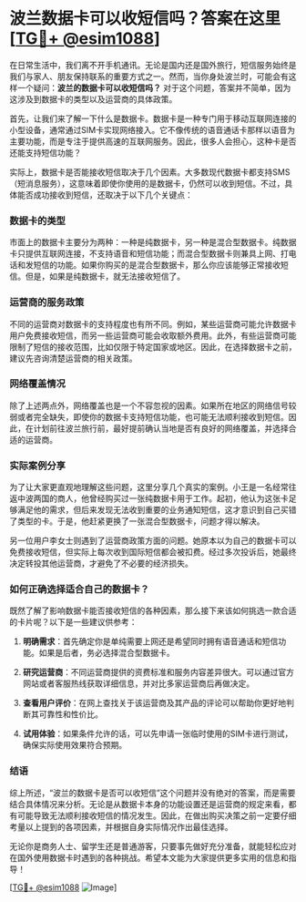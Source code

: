 # 波兰数据卡可以收短信吗？答案在这里[[TG💪+ @esim1088](https://t.me/s/esim1088)]

在日常生活中，我们离不开手机通讯。无论是国内还是国外旅行，短信服务始终是我们与家人、朋友保持联系的重要方式之一。然而，当你身处波兰时，可能会有这样一个疑问：**波兰的数据卡可以收短信吗？** 对于这个问题，答案并不简单，因为这涉及到数据卡的类型以及运营商的具体政策。

首先，让我们来了解一下什么是数据卡。数据卡是一种专门用于移动互联网连接的小型设备，通常通过SIM卡实现网络接入。它不像传统的语音通话卡那样以语音为主要功能，而是专注于提供高速的互联网服务。因此，很多人会担心，这种卡是否还能支持短信功能？

实际上，数据卡是否能接收短信取决于几个因素。大多数现代数据卡都支持SMS（短消息服务），这意味着即使你使用的是数据卡，仍然可以收到短信。不过，具体能否成功接收到短信，还取决于以下几个关键点：

### 数据卡的类型

市面上的数据卡主要分为两种：一种是纯数据卡，另一种是混合型数据卡。纯数据卡只提供互联网连接，不支持语音和短信功能；而混合型数据卡则兼具上网、打电话和发短信的功能。如果你购买的是混合型数据卡，那么你应该能够正常接收短信。但是，如果是纯数据卡，就无法接收短信了。

### 运营商的服务政策

不同的运营商对数据卡的支持程度也有所不同。例如，某些运营商可能允许数据卡用户免费接收短信，而另一些运营商可能会收取额外费用。此外，有些运营商可能限制了短信的接收范围，比如仅限于特定国家或地区。因此，在选择数据卡之前，建议先咨询清楚运营商的相关政策。

### 网络覆盖情况

除了上述两点外，网络覆盖也是一个不容忽视的因素。如果所在地区的网络信号较弱或者完全缺失，即使你的数据卡支持短信功能，也可能无法顺利接收到短信。因此，在计划前往波兰旅行前，最好提前确认当地是否有良好的网络覆盖，并选择合适的运营商。

### 实际案例分享

为了让大家更直观地理解这些问题，这里分享几个真实的案例。小王是一名经常往返中波两国的商人，他曾经购买过一张纯数据卡用于工作。起初，他认为这张卡足够满足他的需求，但后来发现无法收到重要的业务通知短信，这才意识到自己买错了类型的卡。于是，他赶紧更换了一张混合型数据卡，问题才得以解决。

另一位用户李女士则遇到了运营商政策方面的问题。她原本以为自己的数据卡可以免费接收短信，但实际上每次收到国际短信都会被扣费。经过多次投诉后，她最终决定转投其他运营商，才避免了不必要的经济损失。

### 如何正确选择适合自己的数据卡？

既然了解了影响数据卡能否接收短信的各种因素，那么接下来该如何挑选一款合适的卡片呢？以下是一些建议供参考：

1. **明确需求**：首先确定你是单纯需要上网还是希望同时拥有语音通话和短信功能。如果是后者，务必选择混合型数据卡。
   
2. **研究运营商**：不同运营商提供的资费标准和服务内容差异很大。可以通过官方网站或者客服热线获取详细信息，并对比多家运营商后再做决定。

3. **查看用户评价**：在网上查找关于该运营商及其产品的评论可以帮助你更好地判断其可靠性和性价比。

4. **试用体验**：如果条件允许的话，可以先申请一张临时使用的SIM卡进行测试，确保实际使用效果符合预期。

### 结语

综上所述，“波兰的数据卡是否可以收短信”这个问题并没有绝对的答案，而是需要结合具体情况来分析。无论是从数据卡本身的功能设置还是运营商的规定来看，都有可能导致无法顺利接收短信的情况发生。因此，在做出购买决策之前一定要仔细考量以上提到的各项因素，并根据自身实际情况作出最佳选择。

无论你是商务人士、留学生还是普通游客，只要事先做好充分准备，就能轻松应对在国外使用数据卡时遇到的各种挑战。希望本文能为大家提供更多实用的信息和指导！

[[TG💪+ @esim1088](https://t.me/s/esim1088) ![Image](https://i.postimg.cc/4NQfJmqS/Snipaste-2025-05-13-00-14-12.png)]